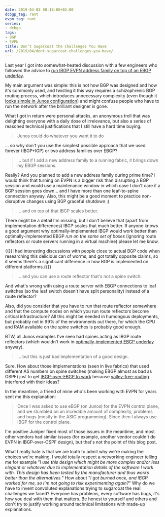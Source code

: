 ```yaml
---
date: 2019-04-03 08:18:00+02:00
dcbgp_tag: rant
evpn_tag: rant
series:
- dcbgp
tags:
- BGP
- EVPN
title: Don’t Sugarcoat the Challenges You Have
url: /2019/04/dont-sugarcoat-challenges-you-have/
---
```

Last year I got into somewhat-heated discussion with a few engineers who followed the advice to [run IBGP EVPN address family on top of an EBGP underlay](https://www.ipspace.net/Data_Center_BGP/BGP_in_EVPN-Based_Data_Center_Fabrics).

My main argument was simple: this is not how BGP was designed and how it's commonly used, and twisting it this way requires a schizophrenic BGP routing process, which introduces unnecessary complexity (even though it [looks simple in Junos configuration](/2018/05/dissecting-ibgpebgp-junos-configuration/)) and might confuse people who have to run the network after the brilliant designer is gone.
<!--more-->
What I got in return were personal attacks, an anonymous troll that was delighting everyone with a daily dose of irrelevance, but also a series of reasoned technical justifications that I still have a hard time buying.

> Junos could do whatever you want it to do

... so why don't you use the simplest possible approach that we used forever (IBGP+IGP) or two address families over EBGP?

> ... but if I add a new address family to a running fabric, it brings down my EBGP sessions.

Really? And you planned to add a new address family during prime time? I would think that turning on EVPN is a bigger risk than disrupting a BGP session and would use a maintenance window in which case I don't care if a BGP session goes down... and I have more than one leaf-to-spine connection anyway. Also, this might be a good moment to practice non-disruptive changes using BGP graceful shutdown ;)

> ... and on top of that IBGP scales better.

There might be a detail I'm missing, but I don't believe that (apart from implementation differences) IBGP scales that much better. If anyone knows a good argument why optimally-implemented IBGP would work better than optimally-implemented EBGP *run on the same set of boxes* (ignoring route reflectors or route servers running in a virtual machine) please let me know.

{{<note>}}I had interesting discussions with people close to actual BGP code when researching this delicious can of worms, and got totally opposite claims, so it seems there's a significant difference in how BGP is implemented on different platforms.{{</note>}}

> ... and you can use a route reflector that's not a spine switch.

And what's wrong with using a route server with EBGP connections to leaf switches (so the leaf switch doesn't have split personality) instead of a route reflector?

Also, did you consider that you have to run that route reflector somewhere and that the compute nodes on which you run route reflectors become critical infrastructure? All this might be needed in humongous deployments, but probably not in 99% of the environments out there, for which the CPU and RAM available on the spine switches is probably good enough.

BTW, all Junos examples I've seen had spines acting as IBGP route reflectors (which wouldn't work in [optimally-implemented EBGP underlay](/2018/06/is-ebgp-really-better-than-ospf-in-leaf/) anyway).

> ... but this is just bad implementation of a good design.

Sure. How about those implementations (seen in live fabrics) that used different AS numbers on spine switches (making EBGP almost as bad as OSPF) just to get [IBGP-over-EBGP to work](/2018/09/valley-free-routing-in-data-center/) because [valley-free-routing](/2018/09/valley-free-routing/) interfered with their ideas?

In the meantime, a friend of mine who's been working with EVPN for years sent me this explanation:

> Once I was asked to use eBGP (on Junos) for the EVPN control plane, and we stumbled on an incredible amount of complexity, problems and bugs (mostly in the ASIC programming). Since then I always use iBGP for the control plane.

I'm positive Juniper fixed most of those issues in the meantime, and most other vendors had similar issues (for example, another vendor couldn't do EVPN in IBGP-over-OSPF design), but that's not the point of this blog post.

What I really hate is that we are loath to admit why we're making the choices we're making. I would totally respect a networking engineer telling me for example "*I use this design which might be more complex and/or less elegant or whatever* *due to implementation details of the software I work with. This design has been tested by the manufacturer and thus* *works better than the alternatives.*" How about "*I got burned once, and IBGP worked for me, so I'm not going to risk experimenting again?*" Why do we have to invent convoluted explanations trying to sugarcoat the real challenges we faced? Everyone has problems, every software has bugs, it's how you deal with them that matters. Be honest to yourself and others and don\'t try to justify working around technical limitations with made-up explanations.
